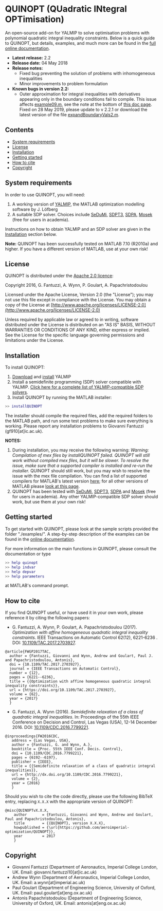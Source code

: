 # QUINOPT (QUadratic INtegral OPTimisation)
An open-source add-on for YALMIP to solve optimisation problems with polynomial quadratic integral inequality constraints. Below is a quick guide to QUINOPT, but details, examples, and much more can be found in the [full online documentation](http://quinopt.readthedocs.io/).

* **Latest release:** 2.2
* **Release date:** 04 May 2018
* **Release notes:**
	- Fixed bug preventing the solution of problems with inhomogeneous inequalities
	- Minor improvements to problem formulation
* **Known bugs in version 2.2:**
    - Outer approximation for integral inequalities with derivatives appearing only in the boundary conditions fail to compile. This issue affects [example09.m](https://github.com/aeroimperial-optimization/QUINOPT/blob/master/examples/example09.m), see the note at the bottom of [this doc page](https://quinopt.readthedocs.io/04_examples/planeCouetteBF.html).
      Fixed on 28 May 2019, please update to v 2.2.1 or download the latest version of the file [expandBoundaryVals2.m](https://github.com/aeroimperial-optimization/QUINOPT/blob/master/utils/LegendreExpansion/private/expandBoundaryVals2.m).

## Contents
- [System requirements](#Requirements)
- [License](#License)
- [Installation](#Install)
- [Getting started](#GettingStarted)
- [How to cite](#Cite)
- [Copyright](#Copyright)

## System requirements<a name="Requirements"></a>

In order to use QUINOPT, you will need:

1. A working version of [YALMIP](https://yalmip.github.io/), the MATLAB optimization modelling software by J. L&ouml;fberg
2. A suitable SDP solver. Choices include [SeDuMi](https://github.com/sqlp/sedumi), [SDPT3](http://www.math.nus.edu.sg/~mattohkc/sdpt3.html), [SDPA](http://sdpa.sourceforge.net/), [Mosek](https://www.mosek.com/) (free for
    users in academia).

Instructions on how to obtain YALMIP and an SDP solver are given in the [Installation](#Installation) section below.

**Note:** QUINOPT has been successfully tested on MATLAB 7.10  (R2010a) and higher. If you have a different version of MATLAB, use at your own risk!

## License<a name="License"></a>

QUINOPT is distributed under the [Apache 2.0 licence](http://www.apache.org/licenses/LICENSE-2.0):

Copyright 2016, G. Fantuzzi, A. Wynn, P. Goulart, A. Papachristodoulou

Licensed under the Apache License, Version 2.0 (the "License"); you may not use this file except in compliance with the License. You may obtain a copy of the License at [http://www.apache.org/licenses/LICENSE-2.0](http://www.apache.org/licenses/LICENSE-2.0)

Unless required by applicable law or agreed to in writing, software distributed under the License is distributed on an "AS IS" BASIS, WITHOUT WARRANTIES OR CONDITIONS OF ANY KIND, either express or implied. See the License for the specific language governing permissions and limitations under the License.

## Installation<a name="Install"></a>

To install QUINOPT:

1. [Download](https://yalmip.github.io/download/) and [install](https://yalmip.github.io/tutorial/installation/) YALMIP
2. Install a semidefinite programming (SDP) solver compatible with YALMIP. [Click here for a complete list of YALMIP-compatible SDP solvers](https://yalmip.github.io/allsolvers/).  
3. Install QUINOPT by running the MATLAB installer:

```Matlab
>> installQUINOPT
```

The installer should compile the required files, add the required folders to the MATLAB path, and run some test problems to make sure everything is working.
Please report any installation problems to Giovanni Fantuzzi (gf910[at]ic.ac.uk).

**NOTES:**
1. During installation, you may receive the following warning:
	_Warning: Compilation of mex files by installQUINOPT failed.
	QUINOPT will still work without compiled mex files, but
	it will be slower. To resolve the issue, make sure that
	a supported compiler is installed and re-run the installer._
	QUINOPT should still work, but you may wish to resolve the issue with the
	mex file compilation. You can find a list of supported compilers for
	MATLAB's latest version
	[here](https://uk.mathworks.com/support/compilers.html); for all other
	versions of MATLAB please [look at this page](https://uk.mathworks.com/support/sysreq/previous_releases.html).
2. QUINOPT has been tested with
  [SeDuMi](https://github.com/sqlp/sedumi),
  [SDPT3](http://www.math.nus.edu.sg/~mattohkc/sdpt3.html),
  [SDPA](http://sdpa.sourceforge.net/) and [Mosek](https://www.mosek.com/) (free for users in academia). Any other YALMIP-compatible SDP solver should work, but use them at your own risk!

## Getting started<a name="GettingStarted"></a>

To get started with QUINOPT, please look at the sample scripts provided the folder "./examples/". A step-by-step description of the examples can be found in the [online documentation](http://quinopt.readthedocs.io/04_examples/index.html).

For more information on the main functions in QUINOPT, please consult the documentation or type

```Matlab
>> help quinopt
>> help indvar
>> help depvar
>> help parameters
```

at MATLAB's command prompt.


## How to cite<a name="Cite"></a>

If you find QUINOPT useful, or have used it in your own work, please reference
it by citing the following papers:

* G. Fantuzzi, A. Wynn, P. Goulart, A. Papachristodoulou (2017). _Optimization
with affine homogeneous quadratic integral inequality constraints_. IEEE Transactions on Automatic Control 62(12), 6221-6236 . DOI: [10.1109/TAC.2017.2703927](https://doi.org/10.1109/TAC.2017.2703927).

 ```
 @article{FWGP2017TAC,
   author = {Fantuzzi, Giovanni and Wynn, Andrew and Goulart, Paul J. and Papachristodoulou, Antonis},
   doi = {10.1109/TAC.2017.2703927},
   journal = {IEEE Transactions on Automatic Control},
   number = {12},
   pages = {6221--6236},
   title = {{Optimization with affine homogeneous quadratic integral inequality constraints}},
   url = {https://doi.org/10.1109/TAC.2017.2703927},
   volume = {62},
   year = {2017}
   }
 ```

* G. Fantuzzi, A. Wynn (2016). _Semidefinite relaxation of a class of quadratic
 integral inequalities_. In: Proceedings of the 55th IEEE Conference on Decision and Control, Las Vegas (USA), 12-14 December 2016.
 DOI: [10.1109/CDC.2016.7799221](https://doi.org/10.1109/CDC.2016.7799221).

 ```
@inproceedings{FW2016CDC,
    address = {Las Vegas, USA},
    author = {Fantuzzi, G. and Wynn, A.},
    booktitle = {Proc. 55th IEEE Conf. Decis. Control},
    doi = {10.1109/CDC.2016.7799221},
    pages = {6192--6197},
    publisher = {IEEE},
    title = {{Semidefinite relaxation of a class of quadratic integral inequalities}},
    url = {http://dx.doi.org/10.1109/CDC.2016.7799221},
    volume = {2},
    year = {2016}
	}
 ```

Should you wish to cite the code directly, please use the following BibTeX entry, replacing ``X.X.X`` with the appropriate version of QUINOPT:

```
@misc{QUINOPTvX.X.X,
    author       = {Fantuzzi, Giovanni and Wynn, Andrew and Goulart, Paul and Papachristodoulou, Antonis},
    title        = {{QUINOPT}, version X.X.X},
    howpublished = {\url{https://github.com/aeroimperial-optimization/QUINOPT}},
    year         = 2017
    }
```

## Copyright<a name="Copyright"></a>
- Giovanni Fantuzzi (Department of Aeronautics, Imperial College London, UK. Email: giovanni.fantuzzi10[at]ic.ac.uk)  
- Andrew Wynn (Department of Aeronautics, Imperial College London, UK. Email: a.wynn[at]imperial.ac.uk)
- Paul Goulart (Department of Engineering Science, University of Oxford, UK. Email: paul.goulart[at]eng.ox.ac.uk)
- Antonis Papachristodoulou (Department of Engineering Science, University of Oxford, UK. Email: antonis[at]eng.ox.ac.uk)
